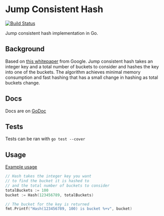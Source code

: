 # Jump Consistent Hash
[![Build Status](https://drone.io/github.com/mtchavez/jumpconshash/status.png)](https://drone.io/github.com/mtchavez/jumpconshash/latest)

Jump consistent hash implementation in Go.

## Background

Based on [this whitepaper](http://www.smallake.kr/wp-content/uploads/2014/08/1406.2294.pdf) from Google. Jump consistent hash takes an integer key and a total number of buckets to consider and hashes the key into one of the buckets. The algorithm achieves minimal memory consumption and fast hashing that has a small change in hashing as total buckets change.

## Docs

Docs are on [GoDoc](http://godoc.org/github.com/mtchavez/jumpconshash)

## Tests

Tests can be ran with `go test --cover`

## Usage

[Example usage](http://godoc.org/github.com/mtchavez/jumpconshash#example-Hash)

```go
// Hash takes the integer key you want
// to find the bucket it is hashed to
// and the total number of buckets to consider
totalBuckets := 100
bucket := Hash(123456789, totalBuckets)

// The bucket for the key is returned
fmt.Printf("Hash(123456789, 100) is bucket %+v", bucket)
```
